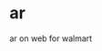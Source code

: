 # ar
ar on web for walmart

<a href="https://cdn.rawgit.com/shishirarora3/ar/cde459b4/index.html"></a>

